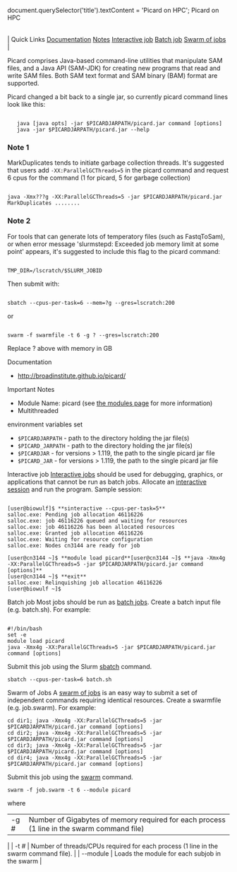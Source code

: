 

document.querySelector('title').textContent = 'Picard on HPC';
Picard on HPC


|  |
| --- |
| 
Quick Links
[Documentation](#doc)
[Notes](#notes)
[Interactive job](#int) 
[Batch job](#sbatch) 
[Swarm of jobs](#swarm) 
 |


Picard comprises Java-based command-line utilities that manipulate SAM files, 
 and a Java API (SAM-JDK) for creating new programs that read and write SAM 
 files. Both SAM text format and SAM binary (BAM) format are supported.


Picard changed a bit back to a single jar, so currently picard command lines look like this:

```

   java [java opts] -jar $PICARDJARPATH/picard.jar command [options]
   java -jar $PICARDJARPATH/picard.jar --help
```

### Note 1


MarkDuplicates tends to initiate garbage collection threads. It's suggested that users add `-XX:ParallelGCThreads=5`
 in the picard command and request 6 cpus for the command (1 for picard, 5 for garbage collection)



```

java -Xmx???g -XX:ParallelGCThreads=5 -jar $PICARDJARPATH/picard.jar MarkDuplicates ........

```

###  Note 2


For tools that can generate lots of temperatory files (such as FastqToSam),
or when error message 'slurmstepd: Exceeded job memory limit at some point'
appears, it's suggested to include this flag to the picard command:

```

TMP_DIR=/lscratch/$SLURM_JOBID

```

Then submit with: 

```

sbatch --cpus-per-task=6 --mem=?g --gres=lscratch:200

```

or



```

swarm -f swarmfile -t 6 -g ? --gres=lscratch:200

```

Replace ? above with memory in GB 


Documentation
* <http://broadinstitute.github.io/picard/>



Important Notes
* Module Name: picard (see [the modules 
 page](/apps/modules.html) for more information)
* Multithreaded

 environment variables set 
 + `$PICARDJARPATH` - path to the directory holding the jar 
 file(s)
+ `$PICARD_JARPATH` - path to the directory holding the 
 jar file(s)
+ `$PICARDJAR` - for versions > 1.119, the path to the single 
 picard jar file
+ `$PICARD_JAR` - for versions > 1.119, the path to the 
 single picard jar file





Interactive job
[Interactive jobs](/docs/userguide.html#int) should be used for debugging, graphics, or applications that cannot be run as batch jobs.
Allocate an [interactive session](/docs/userguide.html#int) and run the program. Sample session:



```

[user@biowulf]$ **sinteractive --cpus-per-task=5**
salloc.exe: Pending job allocation 46116226
salloc.exe: job 46116226 queued and waiting for resources
salloc.exe: job 46116226 has been allocated resources
salloc.exe: Granted job allocation 46116226
salloc.exe: Waiting for resource configuration
salloc.exe: Nodes cn3144 are ready for job

[user@cn3144 ~]$ **module load picard**[user@cn3144 ~]$ **java -Xmx4g -XX:ParallelGCThreads=5 -jar $PICARDJARPATH/picard.jar command [options]**
[user@cn3144 ~]$ **exit**
salloc.exe: Relinquishing job allocation 46116226
[user@biowulf ~]$

```




Batch job
Most jobs should be run as [batch jobs](/docs/userguide.html#submit).
Create a batch input file (e.g. batch.sh). For example:



```

#!/bin/bash
set -e
module load picard
java -Xmx4g -XX:ParallelGCThreads=5 -jar $PICARDJARPATH/picard.jar command [options]
```

Submit this job using the Slurm [sbatch](/docs/userguide.html) command.



```
sbatch --cpus-per-task=6 batch.sh
```

Swarm of Jobs 
A [swarm of jobs](/apps/swarm.html) is an easy way to submit a set of independent commands requiring identical resources.
Create a swarmfile (e.g. job.swarm). For example:



```
cd dir1; java -Xmx4g -XX:ParallelGCThreads=5 -jar $PICARDJARPATH/picard.jar command [options]
cd dir2; java -Xmx4g -XX:ParallelGCThreads=5 -jar $PICARDJARPATH/picard.jar command [options]
cd dir3; java -Xmx4g -XX:ParallelGCThreads=5 -jar $PICARDJARPATH/picard.jar command [options]
cd dir4; java -Xmx4g -XX:ParallelGCThreads=5 -jar $PICARDJARPATH/picard.jar command [options]

```

Submit this job using the [swarm](/apps/swarm.html) command.



```
swarm -f job.swarm -t 6 --module picard
```

where
 

|  |  |
| --- | --- |
| -g *#*  | Number of Gigabytes of memory required for each process (1 line in the swarm command file)
  |
| -t *#* | Number of threads/CPUs required for each process (1 line in the swarm command file).
  |
| --module  | Loads the module for each subjob in the swarm  |














